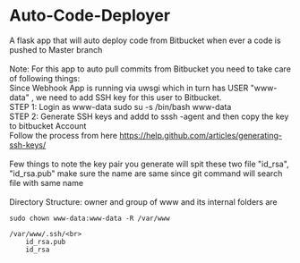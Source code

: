 # Auto-Code-Deployer
A flask app that will auto deploy code from Bitbucket when ever a code is pushed to Master branch
<br><br>
Note: For this app to auto pull commits from Bitbucket you need to take care of following things:
 <br>
 Since Webhook App is running via uwsgi which in turn has USER "www-data" , we need to add SSH key for this user to Bitbucket.<br>
 STEP 1: Login as www-data   sudo su -s /bin/bash www-data<br>
 STEP 2: Generate SSH keys and addd to sssh -agent and then copy the key to bitbucket Account<br>
         Follow the process from here  https://help.github.com/articles/generating-ssh-keys/<br><br>
Few things to note  the key pair you generate will spit these two file "id_rsa", "id_rsa.pub" make sure the name are same since git command will search file with same name <br><br>
Directory Structure:  owner and group of www and its internal folders are  <br>
```
sudo chown www-data:www-data -R /var/www
```

```
/var/www/.ssh/<br>
	id_rsa.pub
	id_rsa
```
